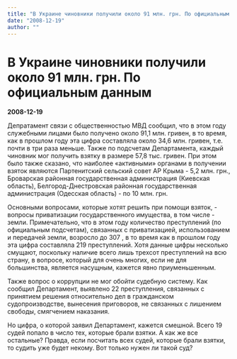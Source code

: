 ```yaml
---
title: "В Украине чиновники получили около 91 млн. грн. По официальным данным"
date: "2008-12-19"
author: ""
---
```


# В Украине чиновники получили около 91 млн. грн. По официальным данным

**2008-12-19** 

Депратамент связи с общественностью МВД сообщил, что в этом году служебными лицами было получено около 91,1 млн. гривен, в то время, как в прошлом году эта цифра составляла около 34,6 млн. гривен, т.е. почти в три раза меньше. Также по подсчетам Департамента, каждый чиновник мог получить взятку в размере 57,8 тыс. гривен. При этом было также сказано, что наиболее «активными» органами в получении взяток являются Партенитский сельский совет АР Крыма - 5,2 млн. грн., Броварская районная государственная администрация (Киевская область), Белгород-Днестровская районная государственная администрация (Одесская область) - по 10 млн. грн.

Основными вопросами, которые хотят решить при помощи взяток, - вопросы приватизации государственного имущества, в том числе - земли. Примечательно, что в этом году количество преступлений (по официальным подсчетам), связанных с приватизацией, использованием и передачей земли, возросло до 307 , в то время как в прошлом году эта цифра составляла 219 преступлений. Хотя данные цифры несколько смущают, поскольку наличие всего лишь трехсот преступлений на всю страну, в вопросе, который для очень многих, если не для большинства, является насущным, кажется явно приуменьшенным.

Также вопрос о коррупции не мог обойти судебную систему. Как сообщил Департамент, выявлено 22 преступления, связанных с принятием решения относительно дел в гражданском судопроизводстве, вынесения приговоров, не связанных с лишением свободы, смягчением наказания.

Но цифра, о которой заявил Департамент, кажется смешной. Всего 19 судей попало в число тех, которые брали взятки. А как же все остальные? Правда, если посчитать всех судей, которые брали взятки, то судить уже будет некому. Вот только нужен ли такой суд?